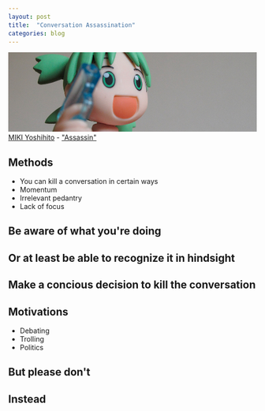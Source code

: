 ```yaml
---
layout: post
title:  "Conversation Assassination"
categories: blog
---
```


<p class="attribution">
	<img src="/images/conversation-assassination/assassin.png" class="image fit" />
	<a href="https://www.flickr.com/photos/mujitra/">MIKI Yoshihito</a> -
	<a href="https://www.flickr.com/photos/mujitra/4846438384/in/photolist-8ogghu-6eME87-94dF4N-b7Dk5Z-AEQGX-cnw3Sj-aN4V6k-dGZb7S-aN4UVX-aN4Vmc-2HnUue-bGdHgV-2Hoa9x-cAS9Su-eeVxGP-2Hsn7b-cASaQ1-b2vs3B-aPHTTM-pTYbf1-cASbyA-cAS8Zs-aPHUoX-aPHUsa-aPHUjF-6Wv3Su-rvyhes-aPHUqP-puyfK5-aUqMz-aPHUi6-97pnbV-aPHTVr-aPHUfk-aPHUna-aPHUfZ-aPHUue-ci5quJ-aN4VeR-aPHUtv-fpaB4k-FZmUW-aPHUoi-dgmLjt-aPHUuM-5vVWuy-aPHU2r-aPHTXK-aPHUaH-a9ZeXc">"Assassin"</a>
</p>

## Methods

* You can kill a conversation in certain ways
* Momentum
* Irrelevant pedantry
* Lack of focus

<!--more-->

## Be aware of what you're doing

## Or at least be able to recognize it in hindsight

## Make a concious decision to kill the conversation

## Motivations

* Debating
* Trolling
* Politics

## But please don't

## Instead
